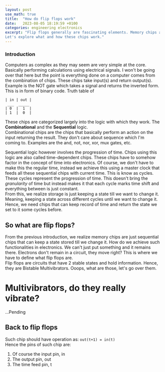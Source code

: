```yaml
---
layout: post
use_math: true
title:  "How do flip flops work"
date:   2023-08-05 18:19:59 +0100
categories: engineering electronics
excerpt: "Flip flops generally are fascinating elements. Memory chips are built from them, from the bits to registers.
Let's explore what and how these chips work."
---
```


### Introduction
Computers as complex as they may seem are very simple at the core. Basically performing calculations using 
electrical signals. I won't be going over that here but the point is everything done on a computer comes from the
combination of chips. These chips take input(s) and return output(s). Example is the NOT gate which takes a signal
and returns the inverted form. This is in form of binary code. Truth table of    
```
| in | out |   
 ___  _____
| 0  |  1  |   
| 1  |  0  |   
```

These chips are categorized largely into the logic with which they work. The __Combinational__ and the __Sequential__ logic.   
Combinational chips are the chips that basically perform an action on the input returning the result. They don't care about sequence which
I'm coming to. Examples are the and, not, nor, xor, mux gates, etc.   


Sequential logic however involves the progression of time. Chips using this logic are also called time-dependent chips.
These chips have to somehow factor in the concept of time into electronics. Of course, we don't have to make this the regular time, instead
we achieve this using a master clock that feeds all these sequential chips with current time. This is know as cycles. These cycles represent
the progression of time. This doesn't bring the *granularity* of time but instead makes it that each cycle marks time shift and everything between
is just constant.   
From this, we realize storage is just keeping a state till we want to change it. Meaning, keeping a state across different cycles until we want to 
change it. Hence, we need chips that can keep record of time and return the state we set to it some cycles before.

## So what are flip flops?
From the previous introduction, we realize memory chips are just sequential chips that can keep a state stored till we change it.
How do we achieve such functionalities in electronics. We can't just put something and it remains there. Electrons don't remain in a circuit, they move right?
This is where we have to define what flip flops are.   
Flip flops are circuits that have 2 stable states and hold information. Hence, they are Bistable Multivibrators. Ooops, what are those, let's go over them.

# Multivibrators, do they really vibrate?
...Pending

## Back to flip flops
Such chip should have operation as:
`out(t+1) = in(t)`      
Hence the pins of such chip are:
1. Of course the input pin, in
2. The output pin, out
3. The time feed pin, t

